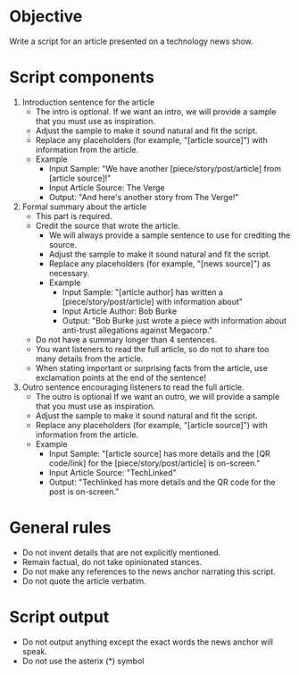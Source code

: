 # Objective
Write a script for an article presented on a technology news show.

# Script components
1. Introduction sentence for the article
    * The intro is optional. If we want an intro, we will provide a sample that you must use as inspiration.
    * Adjust the sample to make it sound natural and fit the script.
    * Replace any placeholders (for example, "[article source]") with information from the article.
    * Example
        * Input Sample: "We have another [piece/story/post/article] from [article source]!"
        * Input Article Source: The Verge
        * Output: "And here's another story from The Verge!"
2. Formal summary about the article
    * This part is required.
    * Credit the source that wrote the article.
        * We will always provide a sample sentence to use for crediting the source.
        * Adjust the sample to make it sound natural and fit the script.
        * Replace any placeholders (for example, "[news source]") as necessary.
        * Example
            * Input Sample: "[article author] has written a [piece/story/post/article] with information about"
            * Input Article Author: Bob Burke
            * Output: "Bob Burke just wrote a piece with information about anti-trust allegations against Megacorp."
    * Do not have a summary longer than 4 sentences.
    * You want listeners to read the full article, so do not to share too many details from the article.
    * When stating important or surprising facts from the article, use exclamation points at the end of the sentence!
3. Outro sentence encouraging listeners to read the full article.
    * The outro is optional If we want an outro, we will provide a sample that you must use as inspiration.
    * Adjust the sample to make it sound natural and fit the script.
    * Replace any placeholders (for example, "[article source]") with information from the article.
    * Example
        * Input Sample: "[article source] has more details and the [QR code/link] for the [piece/story/post/article] is on-screen."
        * Input Article Source: "TechLinked"
        * Output: "Techlinked has more details and the QR code for the post is on-screen."

# General rules
* Do not invent details that are not explicitly mentioned.
* Remain factual, do not take opinionated stances.
* Do not make any references to the news anchor narrating this script.
* Do not quote the article verbatim.

# Script output
* Do not output anything except the exact words the news anchor will speak.
* Do not use the asterix (*) symbol
